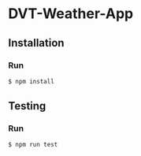 # DVT-Weather-App

## Installation

### Run

```bash
$ npm install
```

## Testing

### Run

```bash
$ npm run test
```

